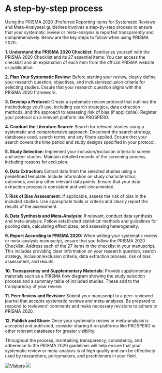 # A step-by-step process

Using the PRISMA 2020 (Preferred Reporting Items for Systematic Reviews and Meta-Analyses) guidelines involves a step-by-step process to ensure that your systematic review or meta-analysis is reported transparently and comprehensively. Below are the key steps to follow when using PRISMA 2020:

**1. Understand the PRISMA 2020 Checklist:** Familiarize yourself with the PRISMA 2020 Checklist and its 27 essential items. You can access the checklist and an explanation of each item from the official PRISMA website or publication.

**2. Plan Your Systematic Review:** Before starting your review, clearly define your research question, objectives, and inclusion/exclusion criteria for selecting studies. Ensure that your research question aligns with the PRISMA 2020 framework.

**3. Develop a Protocol:** Create a systematic review protocol that outlines the methodology you'll use, including search strategies, data extraction methods, and the approach to assessing risk of bias (if applicable). Register your protocol on a relevant platform like PROSPERO.

**4. Conduct the Literature Search:** Search for relevant studies using a systematic and comprehensive approach. Document the search strategy, databases used, search terms, and any filters applied. Ensure that your search covers the time period and study designs specified in your protocol.

**5. Study Selection:** Implement your inclusion/exclusion criteria to screen and select studies. Maintain detailed records of the screening process, including reasons for exclusion.

**6. Data Extraction:** Extract data from the selected studies using a predefined template. Include information on study characteristics, outcomes, and any other relevant data points. Ensure that your data extraction process is consistent and well-documented.

**7. Risk of Bias Assessment:** If applicable, assess the risk of bias in the included studies. Use appropriate tools or criteria and clearly report the results of the assessment.

**8. Data Synthesis and Meta-Analysis:** If relevant, conduct data synthesis and meta-analysis. Follow established statistical methods and guidelines for pooling data, calculating effect sizes, and assessing heterogeneity.

**9. Report According to PRISMA 2020:** When writing your systematic review or meta-analysis manuscript, ensure that you follow the PRISMA 2020 Checklist. Address each of the 27 items in the checklist in your manuscript. This includes providing clear information on your research question, search strategy, inclusion/exclusion criteria, data extraction process, risk of bias assessment, and results.

**10. Transparency and Supplementary Materials:** Provide supplementary materials such as a PRISMA flow diagram showing the study selection process and a summary table of included studies. These add to the transparency of your review.

**11. Peer Review and Revision:** Submit your manuscript to a peer-reviewed journal that accepts systematic reviews and meta-analyses. Be prepared to respond to reviewers' comments and make necessary revisions to adhere to PRISMA 2020.

**12. Publish and Share:** Once your systematic review or meta-analysis is accepted and published, consider sharing it on platforms like PROSPERO or other relevant databases for greater visibility.

Throughout the process, maintaining transparency, consistency, and adherence to the PRISMA 2020 guidelines will help ensure that your systematic review or meta-analysis is of high quality and can be effectively used by researchers, policymakers, and practitioners in your field.

[![Visitors](https://api.visitorbadge.io/api/visitors?path=https%3A%2F%2Fgithub.com%2Fdrshahizan&labelColor=%23697689&countColor=%23555555&style=plastic)](https://visitorbadge.io/status?path=https%3A%2F%2Fgithub.com%2Fdrshahizan)
![](https://hit.yhype.me/github/profile?user_id=81284918)